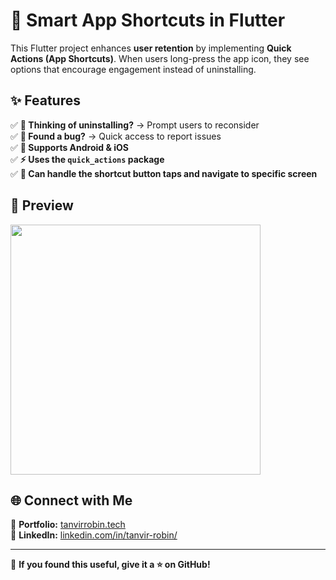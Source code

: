 # 🚀 Smart App Shortcuts in Flutter  

This Flutter project enhances **user retention** by implementing **Quick Actions (App Shortcuts)**. When users long-press the app icon, they see options that encourage engagement instead of uninstalling.  

## ✨ Features  
✅ **🤔 Thinking of uninstalling?** → Prompt users to reconsider  
✅ **🐞 Found a bug?** → Quick access to report issues  
✅ **📱 Supports Android & iOS**  
✅ **⚡ Uses the `quick_actions` package**  
✅ **📱 Can handle the shortcut button taps and navigate to specific screen**  

## 📸 Preview  
<img src="https://github.com/user-attachments/assets/8b26f7be-5547-4e89-96d7-061cc2e5573b" width="400">



## 🌐 Connect with Me  
🔗 **Portfolio:** [tanvirrobin.tech](https://tanvirrobin.tech)  
📌 **LinkedIn:** [linkedin.com/in/tanvir-robin/](https://www.linkedin.com/in/tanvir-robin/)  

---

💙 **If you found this useful, give it a ⭐ on GitHub!**  
